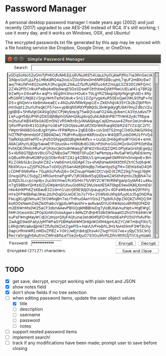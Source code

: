 # Password Manager

A personal desktop password manager I made years ago (2002) and just recently
(2017) upgraded to use AES-256 instead of RC4. It's still working; I use it
every day, and it works on Windows, OSX, and Ubuntu!

The encrypted passwords.txt file generated by this app may be synced with
a file hosting service like Dropbox, Google Drive, or OneDrive.

![](screenshot.png)

## TODO

- [x] get save, decrypt, encrypt working with plain text and JSON
- [x] show notes field
- [x] don't show fields if no tree selection
- [ ] when editing password items, update the user object values
  - [x] title
  - [ ] description
  - [ ] username
  - [ ] password
  - [ ] notes
- [ ] support nested password items
- [ ] implement search!
- [ ] track if any modifications have been made; prompt user to save before closing
